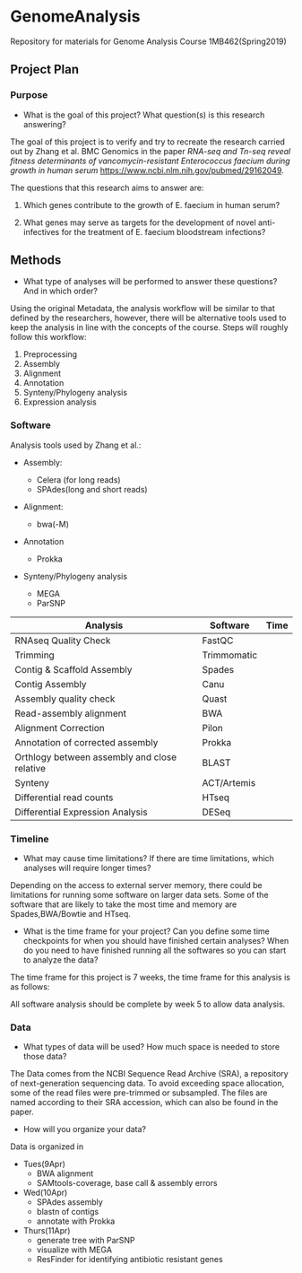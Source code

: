 # GenomeAnalysis
Repository for materials for Genome Analysis Course 1MB462(Spring2019)

## Project Plan

### Purpose
* What is the goal of this project? What question(s) is this research answering?

The goal of this project is to verify and try to recreate the research carried out by Zhang et al. BMC Genomics in the paper *RNA-seq and Tn-seq reveal fitness determinants of vancomycin-resistant Enterococcus faecium during growth in human serum* https://www.ncbi.nlm.nih.gov/pubmed/29162049.

The questions that this research aims to answer are:
1. Which genes contribute to the growth of E. faecium in human serum?

2. What genes may serve as targets for the development of novel anti-infectives for the treatment of E. faecium bloodstream infections?

## Methods

* What type of analyses will be performed to answer these questions? And in which order? 

Using the original Metadata, the analysis workflow will be similar to that defined by the researchers, however, there will be alternative tools used to keep the analysis in line with the concepts of the course. Steps will roughly follow this workflow:

1. Preprocessing 
2. Assembly
3. Alignment
4. Annotation
5. Synteny/Phylogeny analysis
6. Expression analysis

### Software

Analysis tools used by Zhang et al.:

* Assembly:
  * Celera (for long reads)
  * SPAdes(long and short reads)
  
* Alignment:
  * bwa(-M)

* Annotation  
  * Prokka

* Synteny/Phylogeny analysis
  * MEGA
  * ParSNP

  
| Analysis  | Software  | Time  | 
|---|---|---|
| RNAseq Quality Check  |  FastQC |   |  
| Trimming  | Trimmomatic  |   |  
| Contig & Scaffold Assembly  |  Spades |   |   
| Contig Assembly  |  Canu |   |  
| Assembly quality check  | Quast  |   |
| Read-assembly alignment   | BWA  |   |  
| Alignment Correction  | Pilon  |   |  
| Annotation of corrected assembly  | Prokka  |   |  
| Orthlogy between assembly and close relative   | BLAST  |   |  
| Synteny   | ACT/Artemis  |   |  
| Differential read counts   | HTseq  |   | 
| Differential Expression Analysis   | DESeq  |   |  


### Timeline

* What may cause time limitations? If there are time limitations, which analyses will require longer times?

Depending on the access to external server memory, there could be limitations for running some software on larger data sets. Some 
of the software that are likely to take the most time and memory are Spades,BWA/Bowtie and HTseq.

* What is the time frame for your project? Can you define some time checkpoints for when you should have finished certain analyses? When do you need to have finished running all the softwares so you can start to analyze the data?

The time frame for this project is 7 weeks, the time frame for this analysis is as follows:


All software analysis should be complete by week 5 to allow data analysis.

### Data 
* What types of data will be used? How much space is needed to store those data? 

The Data comes from the NCBI Sequence Read Archive (SRA), a repository of next-generation sequencing data. To avoid exceeding space allocation, some of the read files were pre-trimmed or subsampled. The files are named according to their SRA accession, which can also be found in the paper. 

* How will you organize your data? 

Data is organized in 

  * Tues(9Apr)
     * BWA alignment
     * SAMtools-coverage, base call & assembly errors
  * Wed(10Apr)
     * SPAdes assembly
     * blastn of contigs
     * annotate with Prokka
  * Thurs(11Apr)
     * generate tree with ParSNP
     * visualize with MEGA
     * ResFinder for identifying antibiotic resistant genes
